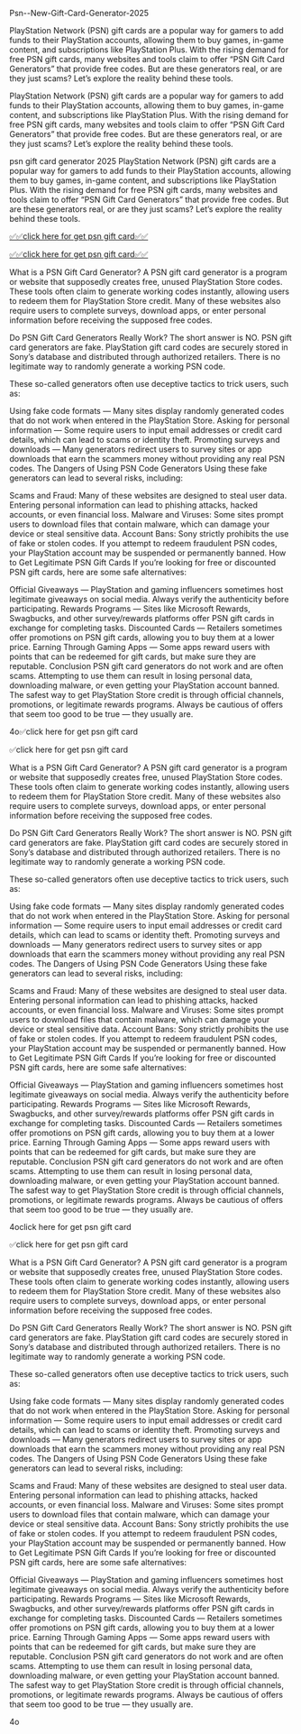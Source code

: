 Psn--New-Gift-Card-Generator-2025


PlayStation Network (PSN) gift cards are a popular way for gamers to add funds to their PlayStation accounts, allowing them to buy games, in-game content, and subscriptions like PlayStation Plus. With the rising demand for free PSN gift cards, many websites and tools claim to offer “PSN Gift Card Generators” that provide free codes. But are these generators real, or are they just scams? Let’s explore the reality behind these tools.


PlayStation Network (PSN) gift cards are a popular way for gamers to add funds to their PlayStation accounts, allowing them to buy games, in-game content, and subscriptions like PlayStation Plus. With the rising demand for free PSN gift cards, many websites and tools claim to offer “PSN Gift Card Generators” that provide free codes. But are these generators real, or are they just scams? Let’s explore the reality behind these tools.


psn gift card generator 2025
PlayStation Network (PSN) gift cards are a popular way for gamers to add funds to their PlayStation accounts, allowing them to buy games, in-game content, and subscriptions like PlayStation Plus. With the rising demand for free PSN gift cards, many websites and tools claim to offer “PSN Gift Card Generators” that provide free codes. But are these generators real, or are they just scams? Let’s explore the reality behind these tools.


[✅✅click here for get psn gift card✅✅](https://rebel.offerswin.com/p/)

[✅✅click here for get psn gift card✅✅](https://rebel.offerswin.com/p/)



What is a PSN Gift Card Generator?
A PSN gift card generator is a program or website that supposedly creates free, unused PlayStation Store codes. These tools often claim to generate working codes instantly, allowing users to redeem them for PlayStation Store credit. Many of these websites also require users to complete surveys, download apps, or enter personal information before receiving the supposed free codes.

Do PSN Gift Card Generators Really Work?
The short answer is NO. PSN gift card generators are fake. PlayStation gift card codes are securely stored in Sony’s database and distributed through authorized retailers. There is no legitimate way to randomly generate a working PSN code.

These so-called generators often use deceptive tactics to trick users, such as:

Using fake code formats — Many sites display randomly generated codes that do not work when entered in the PlayStation Store.
Asking for personal information — Some require users to input email addresses or credit card details, which can lead to scams or identity theft.
Promoting surveys and downloads — Many generators redirect users to survey sites or app downloads that earn the scammers money without providing any real PSN codes.
The Dangers of Using PSN Code Generators
Using these fake generators can lead to several risks, including:

Scams and Fraud: Many of these websites are designed to steal user data. Entering personal information can lead to phishing attacks, hacked accounts, or even financial loss.
Malware and Viruses: Some sites prompt users to download files that contain malware, which can damage your device or steal sensitive data.
Account Bans: Sony strictly prohibits the use of fake or stolen codes. If you attempt to redeem fraudulent PSN codes, your PlayStation account may be suspended or permanently banned.
How to Get Legitimate PSN Gift Cards
If you’re looking for free or discounted PSN gift cards, here are some safe alternatives:

Official Giveaways — PlayStation and gaming influencers sometimes host legitimate giveaways on social media. Always verify the authenticity before participating.
Rewards Programs — Sites like Microsoft Rewards, Swagbucks, and other survey/rewards platforms offer PSN gift cards in exchange for completing tasks.
Discounted Cards — Retailers sometimes offer promotions on PSN gift cards, allowing you to buy them at a lower price.
Earning Through Gaming Apps — Some apps reward users with points that can be redeemed for gift cards, but make sure they are reputable.
Conclusion
PSN gift card generators do not work and are often scams. Attempting to use them can result in losing personal data, downloading malware, or even getting your PlayStation account banned. The safest way to get PlayStation Store credit is through official channels, promotions, or legitimate rewards programs. Always be cautious of offers that seem too good to be true — they usually are.

4o✅click here for get psn gift card

✅click here for get psn gift card

What is a PSN Gift Card Generator?
A PSN gift card generator is a program or website that supposedly creates free, unused PlayStation Store codes. These tools often claim to generate working codes instantly, allowing users to redeem them for PlayStation Store credit. Many of these websites also require users to complete surveys, download apps, or enter personal information before receiving the supposed free codes.

Do PSN Gift Card Generators Really Work?
The short answer is NO. PSN gift card generators are fake. PlayStation gift card codes are securely stored in Sony’s database and distributed through authorized retailers. There is no legitimate way to randomly generate a working PSN code.

These so-called generators often use deceptive tactics to trick users, such as:

Using fake code formats — Many sites display randomly generated codes that do not work when entered in the PlayStation Store.
Asking for personal information — Some require users to input email addresses or credit card details, which can lead to scams or identity theft.
Promoting surveys and downloads — Many generators redirect users to survey sites or app downloads that earn the scammers money without providing any real PSN codes.
The Dangers of Using PSN Code Generators
Using these fake generators can lead to several risks, including:

Scams and Fraud: Many of these websites are designed to steal user data. Entering personal information can lead to phishing attacks, hacked accounts, or even financial loss.
Malware and Viruses: Some sites prompt users to download files that contain malware, which can damage your device or steal sensitive data.
Account Bans: Sony strictly prohibits the use of fake or stolen codes. If you attempt to redeem fraudulent PSN codes, your PlayStation account may be suspended or permanently banned.
How to Get Legitimate PSN Gift Cards
If you’re looking for free or discounted PSN gift cards, here are some safe alternatives:

Official Giveaways — PlayStation and gaming influencers sometimes host legitimate giveaways on social media. Always verify the authenticity before participating.
Rewards Programs — Sites like Microsoft Rewards, Swagbucks, and other survey/rewards platforms offer PSN gift cards in exchange for completing tasks.
Discounted Cards — Retailers sometimes offer promotions on PSN gift cards, allowing you to buy them at a lower price.
Earning Through Gaming Apps — Some apps reward users with points that can be redeemed for gift cards, but make sure they are reputable.
Conclusion
PSN gift card generators do not work and are often scams. Attempting to use them can result in losing personal data, downloading malware, or even getting your PlayStation account banned. The safest way to get PlayStation Store credit is through official channels, promotions, or legitimate rewards programs. Always be cautious of offers that seem too good to be true — they usually are.

4oclick here for get psn gift card

✅click here for get psn gift card


What is a PSN Gift Card Generator?
A PSN gift card generator is a program or website that supposedly creates free, unused PlayStation Store codes. These tools often claim to generate working codes instantly, allowing users to redeem them for PlayStation Store credit. Many of these websites also require users to complete surveys, download apps, or enter personal information before receiving the supposed free codes.

Do PSN Gift Card Generators Really Work?
The short answer is NO. PSN gift card generators are fake. PlayStation gift card codes are securely stored in Sony’s database and distributed through authorized retailers. There is no legitimate way to randomly generate a working PSN code.

These so-called generators often use deceptive tactics to trick users, such as:

Using fake code formats — Many sites display randomly generated codes that do not work when entered in the PlayStation Store.
Asking for personal information — Some require users to input email addresses or credit card details, which can lead to scams or identity theft.
Promoting surveys and downloads — Many generators redirect users to survey sites or app downloads that earn the scammers money without providing any real PSN codes.
The Dangers of Using PSN Code Generators
Using these fake generators can lead to several risks, including:

Scams and Fraud: Many of these websites are designed to steal user data. Entering personal information can lead to phishing attacks, hacked accounts, or even financial loss.
Malware and Viruses: Some sites prompt users to download files that contain malware, which can damage your device or steal sensitive data.
Account Bans: Sony strictly prohibits the use of fake or stolen codes. If you attempt to redeem fraudulent PSN codes, your PlayStation account may be suspended or permanently banned.
How to Get Legitimate PSN Gift Cards
If you’re looking for free or discounted PSN gift cards, here are some safe alternatives:

Official Giveaways — PlayStation and gaming influencers sometimes host legitimate giveaways on social media. Always verify the authenticity before participating.
Rewards Programs — Sites like Microsoft Rewards, Swagbucks, and other survey/rewards platforms offer PSN gift cards in exchange for completing tasks.
Discounted Cards — Retailers sometimes offer promotions on PSN gift cards, allowing you to buy them at a lower price.
Earning Through Gaming Apps — Some apps reward users with points that can be redeemed for gift cards, but make sure they are reputable.
Conclusion
PSN gift card generators do not work and are often scams. Attempting to use them can result in losing personal data, downloading malware, or even getting your PlayStation account banned. The safest way to get PlayStation Store credit is through official channels, promotions, or legitimate rewards programs. Always be cautious of offers that seem too good to be true — they usually are.

4o
